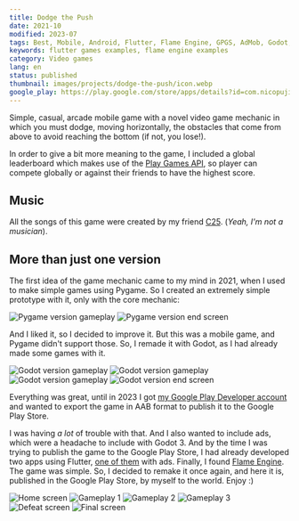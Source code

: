 ```yaml
---
title: Dodge the Push
date: 2021-10
modified: 2023-07
tags: Best, Mobile, Android, Flutter, Flame Engine, GPGS, AdMob, Godot, Pygame
keywords: flutter games examples, flame engine examples
category: Video games
lang: en
status: published
thumbnail: images/projects/dodge-the-push/icon.webp
google_play: https://play.google.com/store/apps/details?id=com.nicopujia.dodgethepush
---
```


Simple, casual, arcade mobile game with a novel video game mechanic in which you must dodge, moving horizontally, the obstacles that come from above to avoid reaching the bottom (if not, you lose!).

In order to give a bit more meaning to the game, I included a global leaderboard which makes use of the [Play Games API](https://developers.google.com/games/services?hl=es-419), so player can compete globally or against their friends to have the highest score.

## Music

All the songs of this game were created by my friend [C25](https://www.youtube.com/@C_25Music). (*Yeah, I'm not a musician*).

## More than just one version

The first idea of the game mechanic came to my mind in 2021, when I used to make simple games using Pygame. So I created an extremely simple prototype with it, only with the core mechanic:

![Pygame version gameplay]({static}/images/projects/dodge-the-push/pygame/gameplay.jpg)
![Pygame version end screen]({static}/images/projects/dodge-the-push/pygame/game-over.jpg)

And I liked it, so I decided to improve it. But this was a mobile game, and Pygame didn't support those. So, I remade it with Godot, as I had already made some games with it.

![Godot version gameplay]({static}/images/projects/dodge-the-push/godot/title.jpg)
![Godot version gameplay]({static}/images/projects/dodge-the-push/godot/gameplay.jpg)
![Godot version gameplay]({static}/images/projects/dodge-the-push/godot/pause.jpg)
![Godot version end screen]({static}/images/projects/dodge-the-push/godot/game-over.jpg)

Everything was great, until in 2023 I got [my Google Play Developer account](https://play.google.com/store/apps/dev?id=8059097220194731179) and wanted to export the game in AAB format to publish it to the Google Play Store.

I was having *a lot* of trouble with that. And I also wanted to include ads, which were a headache to include with Godot 3. And by the time I was trying to publish the game to the Google Play Store, I had already developed two apps using Flutter, [one of them]({filename}/game-finder.md) with ads. Finally, I found [Flame Engine](https://docs.flame-engine.org/latest/). The game was simple. So, I decided to remake it once again, and here it is, published in the Google Play Store, by myself to the world. Enjoy :)

![Home screen]({static}/images/projects/dodge-the-push/title.jpg)
![Gameplay 1]({static}/images/projects/dodge-the-push/gameplay-1.jpg)
![Gameplay 2]({static}/images/projects/dodge-the-push/gameplay-2.jpg)
![Gameplay 3]({static}/images/projects/dodge-the-push/gameplay-3.jpg)
![Defeat screen]({static}/images/projects/dodge-the-push/continue.jpg)
![Final screen]({static}/images/projects/dodge-the-push/game-over.jpg)
